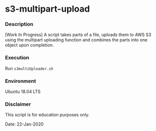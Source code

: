 # s3-multipart-upload

### Description
[Work In Progress] A script takes parts of a file, uploads them to AWS S3 using the multipart uploading function and combines the parts into one object upon completion.

### Execution
Run `s3multiUploader.sh`

### Environment
Ubuntu 18.04 LTS

### Disclaimer
This script is for education purposes only.

Date: 22-Jan-2020
